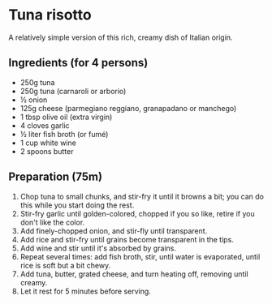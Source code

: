 # Tuna risotto

A relatively simple version of this rich, creamy dish of Italian origin.

## Ingredients (for 4 persons)

* 250g tuna
* 250g tuna (carnaroli or arborio)
* ½ onion
* 125g cheese (parmegiano reggiano, granapadano or manchego)
* 1 tbsp olive oil (extra virgin)
* 4 cloves garlic
* ½ liter fish broth (or fumé)
* 1 cup white wine
* 2 spoons butter

## Preparation (75m)

1. Chop tuna to small chunks, and stir-fry it until it browns a bit; you can do this while you start doing the rest.
1. Stir-fry garlic until golden-colored, chopped if you so like, retire if you don't like the color.
2. Add finely-chopped onion, and stir-fly until transparent.
3. Add rice and stir-fry until grains become transparent in the tips.
4. Add wine and stir until it's absorbed by grains.
5. Repeat several times: add fish broth, stir, until water is evaporated, until rice is soft but a bit chewy.
6. Add tuna, butter, grated cheese, and turn heating off, removing until creamy.
7. Let it rest for 5 minutes before serving.
